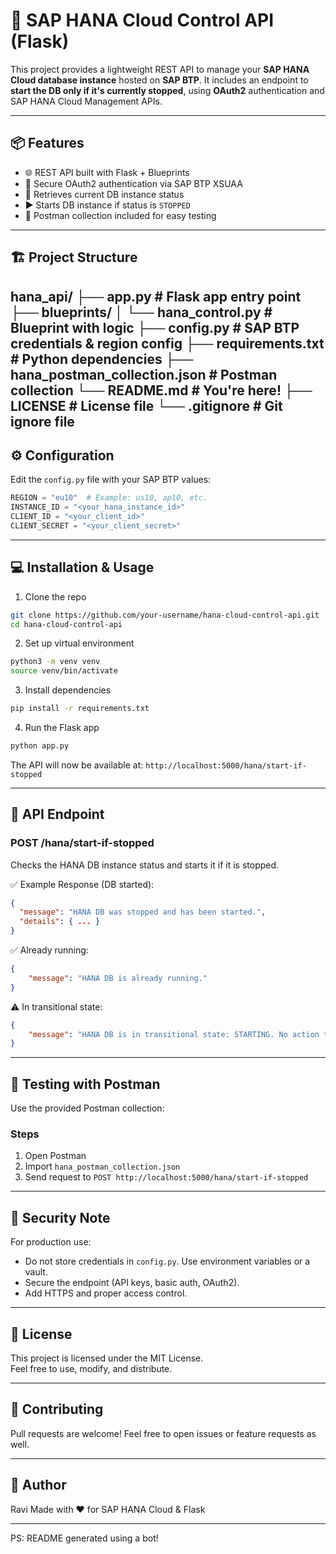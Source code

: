 # 🚀 SAP HANA Cloud Control API (Flask)

This project provides a lightweight REST API to manage your **SAP HANA Cloud database instance** hosted on **SAP BTP**. It includes an endpoint to **start the DB only if it's currently stopped**, using **OAuth2** authentication and SAP HANA Cloud Management APIs.

---

## 📦 Features

- 🌐 REST API built with Flask + Blueprints
- 🔐 Secure OAuth2 authentication via SAP BTP XSUAA
- 📡 Retrieves current DB instance status
- ▶️ Starts DB instance if status is `STOPPED`
- 🧪 Postman collection included for easy testing

---

## 🏗️ Project Structure

hana_api/
├── app.py                      # Flask app entry point
├── blueprints/
│   └── hana_control.py         # Blueprint with logic
├── config.py                   # SAP BTP credentials & region config
├── requirements.txt            # Python dependencies
├── hana_postman_collection.json # Postman collection
└── README.md                   # You're here!
├── LICENSE                     # License file
└── .gitignore                  # Git ignore file
---

## ⚙️ Configuration

Edit the `config.py` file with your SAP BTP values:

```python
REGION = "eu10"  # Example: us10, ap10, etc.
INSTANCE_ID = "<your_hana_instance_id>"
CLIENT_ID = "<your_client_id>"
CLIENT_SECRET = "<your_client_secret>"
```

---

## 💻 Installation & Usage

1. Clone the repo

```bash
git clone https://github.com/your-username/hana-cloud-control-api.git
cd hana-cloud-control-api
```

2. Set up virtual environment

```bash
python3 -m venv venv
source venv/bin/activate
```

3. Install dependencies

```bash
pip install -r requirements.txt
```

4. Run the Flask app

```bash
python app.py
```

The API will now be available at:
`http://localhost:5000/hana/start-if-stopped`

---

## 🔄 API Endpoint

### POST /hana/start-if-stopped

Checks the HANA DB instance status and starts it if it is stopped.

✅ Example Response (DB started):

```json
{
  "message": "HANA DB was stopped and has been started.",
  "details": { ... }
}
```

✅ Already running:

```json
{
	"message": "HANA DB is already running."
}
```

⚠️ In transitional state:

```json
{
	"message": "HANA DB is in transitional state: STARTING. No action taken."
}
```

---

## 🧪 Testing with Postman

Use the provided Postman collection:

### Steps

1. Open Postman
2. Import `hana_postman_collection.json`
3. Send request to `POST http://localhost:5000/hana/start-if-stopped`

---

## 🔐 Security Note

For production use:

- Do not store credentials in `config.py`. Use environment variables or a vault.
- Secure the endpoint (API keys, basic auth, OAuth2).
- Add HTTPS and proper access control.

---

## 📄 License

This project is licensed under the MIT License.  
Feel free to use, modify, and distribute.

---

## 🤝 Contributing

Pull requests are welcome! Feel free to open issues or feature requests as well.

---

## 🧠 Author

Ravi
Made with ❤️ for SAP HANA Cloud & Flask

---

PS: README generated using a bot!
